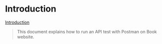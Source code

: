 # Introduction
[Introduction](#introduction)
> This document explains how to run an API test with Postman on Book website.

